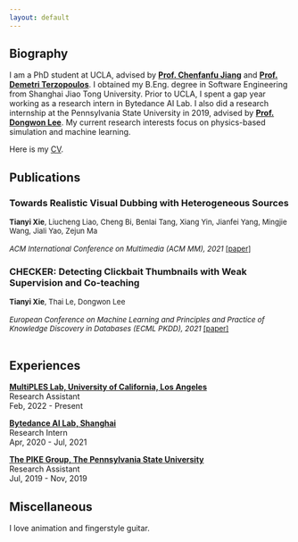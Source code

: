 ```yaml
---
layout: default
---
```

## Biography

I am a PhD student at UCLA, advised by [**Prof. Chenfanfu Jiang**](https://www.math.ucla.edu/~cffjiang/) and [**Prof. Demetri Terzopoulos**](https://web.cs.ucla.edu/~dt/). I obtained my B.Eng. degree in Software Engineering from Shanghai Jiao Tong University. Prior to UCLA, I spent a gap year working as a research intern in Bytedance AI Lab. I also did a research internship at the Pennsylvania State University in 2019, advised by [**Prof. Dongwon Lee**](https://pike.psu.edu/dongwon/). My current research interests focus on physics-based simulation and machine learning. 

Here is my [CV](./assets/file/Tianyi%20Xie%20CV.pdf).

## Publications
### Towards Realistic Visual Dubbing with Heterogeneous Sources
<font size=2 > <b>Tianyi Xie</b>, Liucheng Liao, Cheng Bi, Benlai Tang, Xiang Yin, Jianfei Yang, Mingjie Wang, Jiali Yao, Zejun Ma<br>  
<i>ACM International Conference on Multimedia (ACM MM), 2021</i> <a href="https://dl.acm.org/doi/abs/10.1145/3474085.3475318">[paper]</a></font>

### CHECKER: Detecting Clickbait Thumbnails with Weak Supervision and Co-teaching  
<font size=2 > <b>Tianyi Xie</b>, Thai Le, Dongwon Lee<br>  
<i>European Conference on Machine Learning and Principles and Practice of Knowledge Discovery in Databases (ECML PKDD), 2021</i> <a href="https://dl.acm.org/doi/abs/10.1007/978-3-030-86517-7_26">[paper]</a><br><br></font>

## Experiences
[**MultiPLES Lab, University of California, Los Angeles**](https://multiples-lab.github.io/)   
Research Assistant  
Feb, 2022 - Present

[**Bytedance AI Lab, Shanghai**](https://ailab.bytedance.com/)  
Research Intern  
Apr, 2020 - Jul, 2021  

[**The PIKE Group, The Pennsylvania State University**](https://pike.psu.edu/)  
Research Assistant  
Jul, 2019 - Nov, 2019  

## Miscellaneous
I love animation and fingerstyle guitar.